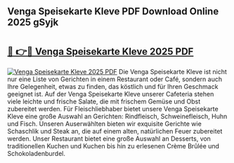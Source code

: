 ## Venga Speisekarte Kleve PDF Download Online 2025 gSyjk

# <h2><a href="http://gcc7xwu.nevu.top/?p=Venga+Speisekarte+Kleve">🔗 👉🔴 Venga Speisekarte Kleve 2025 PDF</a></h2>

[![Venga Speisekarte Kleve 2025 PDF](https://i.imgur.com/dBaPXMq.png)](http://gcc7xwu.nevu.top/?p=Venga+Speisekarte+Kleve)
Die Venga Speisekarte Kleve ist nicht nur eine Liste von Gerichten in einem Restaurant oder Café, sondern auch Ihre Gelegenheit, etwas zu finden, das köstlich und für Ihren Geschmack geeignet ist. Auf der Venga Speisekarte Kleve unserer Cafeteria stehen viele leichte und frische Salate, die mit frischem Gemüse und Obst zubereitet werden. Für Fleischliebhaber bietet unsere Venga Speisekarte Kleve eine große Auswahl an Gerichten: Rindfleisch, Schweinefleisch, Huhn und Fisch. Unseren Auserwählten bieten wir exquisite Gerichte wie Schaschlik und Steak an, die auf einem alten, natürlichen Feuer zubereitet werden. Unser Restaurant bietet eine große Auswahl an Desserts, von traditionellen Kuchen und Kuchen bis hin zu erlesenen Crème Brûlée und Schokoladenburdel.
